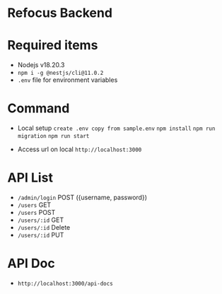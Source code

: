 # Refocus Backend

# Required items

- Nodejs v18.20.3
- `npm i -g @nestjs/cli@11.0.2`
- `.env` file for environment variables

# Command

- Local setup
`create .env copy from sample.env`
`npm install`
`npm run migration`
`npm run start`

- Access url on local `http://localhost:3000`

# API List
- `/admin/login` POST ({username, password})
- `/users` GET
- `/users` POST
- `/users/:id` GET
- `/users/:id` Delete
- `/users/:id` PUT


# API Doc

- `http://localhost:3000/api-docs`
